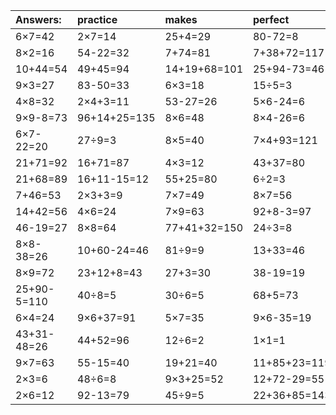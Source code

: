 | Answers: | practice | makes | perfect | ! |
| :--- | :--- | :--- | :--- | :--- |
| 6×7=42 | 2×7=14 | 25+4=29 | 80-72=8 | 74+61+34=169 | 
| 8×2=16 | 54-22=32 | 7+74=81 | 7+38+72=117 | 3×9=27 | 
| 10+44=54 | 49+45=94 | 14+19+68=101 | 25+94-73=46 | 84+8=92 | 
| 9×3=27 | 83-50=33 | 6×3=18 | 15÷5=3 | 29+3-27=5 | 
| 4×8=32 | 2×4+3=11 | 53-27=26 | 5×6-24=6 | 65+23=88 | 
| 9×9-8=73 | 96+14+25=135 | 8×6=48 | 8×4-26=6 | 7×5=35 | 
| 6×7-22=20 | 27÷9=3 | 8×5=40 | 7×4+93=121 | 5×6=30 | 
| 21+71=92 | 16+71=87 | 4×3=12 | 43+37=80 | 99-60=39 | 
| 21+68=89 | 16+11-15=12 | 55+25=80 | 6÷2=3 | 6×2=12 | 
| 7+46=53 | 2×3+3=9 | 7×7=49 | 8×7=56 | 4×7=28 | 
| 14+42=56 | 4×6=24 | 7×9=63 | 92+8-3=97 | 56÷7=8 | 
| 46-19=27 | 8×8=64 | 77+41+32=150 | 24÷3=8 | 4×5=20 | 
| 8×8-38=26 | 10+60-24=46 | 81÷9=9 | 13+33=46 | 26+28=54 | 
| 8×9=72 | 23+12+8=43 | 27+3=30 | 38-19=19 | 79-3=76 | 
| 25+90-5=110 | 40÷8=5 | 30÷6=5 | 68+5=73 | 20÷4=5 | 
| 6×4=24 | 9×6+37=91 | 5×7=35 | 9×6-35=19 | 16+30=46 | 
| 43+31-48=26 | 44+52=96 | 12÷6=2 | 1×1=1 | 75+96-15=156 | 
| 9×7=63 | 55-15=40 | 19+21=40 | 11+85+23=119 | 6×7-39=3 | 
| 2×3=6 | 48÷6=8 | 9×3+25=52 | 12+72-29=55 | 2×4=8 | 
| 2×6=12 | 92-13=79 | 45÷9=5 | 22+36+85=143 | 5×3+35=50 | 
